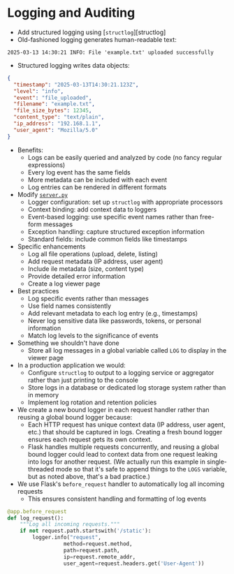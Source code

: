 # Logging and Auditing

<p id="terms"></p>

-   Add structured logging using [`structlog`][structlog]
-   Old-fashioned logging generates human-readable text:

```
2025-03-13 14:30:21 INFO: File 'example.txt' uploaded successfully
```

-   Structured logging writes data objects:

```json
{
  "timestamp": "2025-03-13T14:30:21.123Z",
  "level": "info",
  "event": "file_uploaded",
  "filename": "example.txt",
  "file_size_bytes": 12345,
  "content_type": "text/plain",
  "ip_address": "192.168.1.1",
  "user_agent": "Mozilla/5.0"
}
```

-   Benefits:
    -   Logs can be easily queried and analyzed by code (no fancy regular expressions)
    -   Every log event has the same fields
    -   More metadata can be included with each event
    -   Log entries can be rendered in different formats
-   Modify [`server.py`](./server.py)
    -   Logger configuration: set up `structlog` with appropriate processors
    -   Context binding: add context data to loggers
    -   Event-based logging: use specific event names rather than free-form messages
    -   Exception handling: capture structured exception information
    -   Standard fields: include common fields like timestamps
-   Specific enhancements
    -   Log all file operations (upload, delete, listing)
    -   Add request metadata (IP address, user agent)
    -   Include ile metadata (size, content type)
    -   Provide detailed error information
    -   Create a log viewer page
-   Best practices
    -   Log specific events rather than messages
    -   Use field names consistently
    -   Add relevant metadata to each log entry (e.g., timestamps)
    -   Never log sensitive data like passwords, tokens, or personal information
    -   Match log levels to the significance of events
-   Something we shouldn't have done
    -   Store all log messages in a global variable called `LOG` to display in the viewer page
-   In a production application we would:
    -   Configure `structlog` to output to a logging service or aggregator rather than just printing to the console
    -   Store logs in a database or dedicated log storage system rather than in memory
    -   Implement log rotation and retention policies
-   We create a new bound logger in each request handler rather than reusing a global bound logger because:
    -   Each HTTP request has unique context data (IP address, user agent, etc.) that should be captured in logs.
        Creating a fresh bound logger ensures each request gets its own context.
    -   Flask handles multiple requests concurrently,
        and reusing a global bound logger could lead to context data from one request leaking into logs for another request.
	(We actually run this example in single-threaded mode so that it's safe to append things to the `LOGS` variable,
	but as noted above,
	that's a bad practice.)
-   We use Flask's `before_request` handler to automatically log all incoming requests
    -   This ensures consistent handling and formatting of log events

```python
@app.before_request
def log_request():
    """Log all incoming requests."""
    if not request.path.startswith('/static'):
        logger.info("request", 
                  method=request.method,
                  path=request.path,
                  ip=request.remote_addr,
                  user_agent=request.headers.get('User-Agent'))
```
